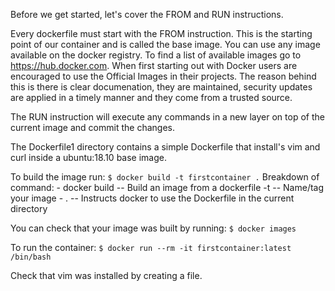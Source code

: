 Before we get started, let's cover the FROM and RUN instructions. 

Every dockerfile must start with the FROM instruction. This is the starting point of our container and is called the base image. 
You can use any image available on the docker registry. To find a list of available images go to https://hub.docker.com. When first starting
out with Docker users are encouraged to use the Official Images in their projects. The reason behind this is there is clear documenation,
they are maintained, security updates are applied in a timely manner and they come from a trusted source.

The RUN instruction will execute any commands in a new layer on top of the current image and commit the changes. 

The Dockerfile1 directory contains a simple Dockerfile that install's vim and curl inside a ubuntu:18.10 base image.

To build the image run:
    ``` $ docker build -t firstcontainer . ```
    Breakdown of command:
    - docker build -- Build an image from a dockerfile
    -t -- Name/tag your image 
    - . -- Instructs docker to use the Dockerfile in the current directory

You can check that your image was built by running: 
    ``` $ docker images ```

To run the container:
    ``` $ docker run --rm -it firstcontainer:latest /bin/bash ```

Check that vim was installed by creating a file. 
